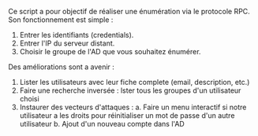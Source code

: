 Ce script a pour objectif de réaliser une énumération via le protocole RPC.
Son fonctionnement est simple :
1. Entrer les identifiants (credentials).
2. Entrer l'IP du serveur distant.
3. Choisir le groupe de l'AD que vous souhaitez énumérer.

Des améliorations sont a avenir :
1. Lister les utilisateurs avec leur fiche complete (email, description, etc.)
2. Faire une recherche inversée : lster tous les groupes d'un utilisateur choisi
3. Instaurer des vecteurs d'attaques :
  a. Faire un menu interactif si notre utilisateur a les droits pour réinitialiser un mot de passe d'un autre utilisateur
  b. Ajout d'un nouveau compte dans l'AD 
